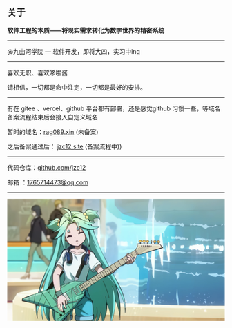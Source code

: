 ## 关于

**软件工程的本质——将现实需求转化为数字世界的精密系统**

---

@九曲河学院 — 软件开发，即将大四，实习中ing

---

喜欢无职、喜欢哆啦酱

请相信，一切都是命中注定，一切都是最好的安排。

---

有在 gitee 、vercel、github 平台都有部署，还是感觉github 习惯一些，等域名备案流程结束后会接入自定义域名

暂时的域名：[rag089.xin](https://rag089.xin) (未备案)

之后备案通过后： [jzc12.site](https://jzc12.site) (备案流程中))

---

代码仓库：[github.com/jzc12](https://github.com/jzc12)

邮箱    ：[1765714473@qq.com](mailto:1765714473@qq.com)

---

![Luck](./..//assets/Luck.png)
